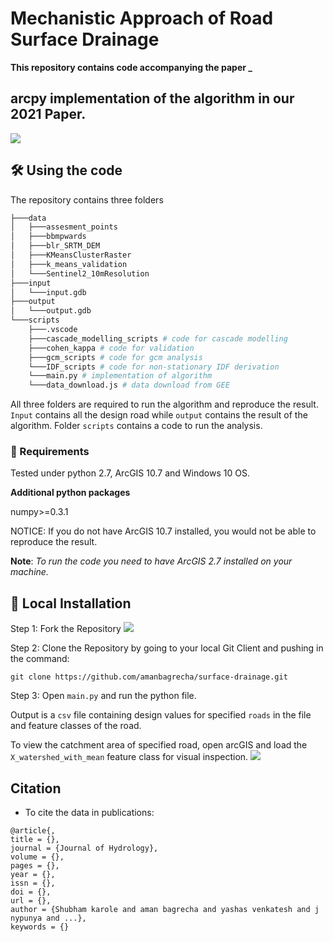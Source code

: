# Mechanistic Approach of Road Surface Drainage

**This repository contains code accompanying the paper _**

## arcpy implementation of the algorithm in our 2021 Paper.
![](https://lucid.app/publicSegments/view/b117258b-7175-47fb-9b38-477c2c8ed660/image.png)
## 🛠️ Using the code

The repository contains three folders
```sh
├───data
│   ├───assesment_points
│   ├───bbmpwards
│   ├───blr_SRTM_DEM
│   ├───KMeansClusterRaster
│   ├───k_means_validation
│   └───Sentinel2_10mResolution
├───input
│   └───input.gdb
├───output
│   └───output.gdb 
└───scripts
    ├───.vscode
    ├───cascade_modelling_scripts # code for cascade modelling
    ├───cohen_kappa # code for validation
    ├───gcm_scripts # code for gcm analysis
    └───IDF_scripts # code for non-stationary IDF derivation
    └───main.py # implementation of algorithm
    └───data_download.js # data download from GEE
```
All three folders are required to run the algorithm and reproduce the result. `Input` contains all the design road while `output` contains the result of the algorithm. Folder `scripts` contains a code to run the analysis. 

### 🏁 Requirements
Tested under python 2.7, ArcGIS 10.7 and Windows 10 OS.

**Additional python packages**

numpy>=0.3.1

NOTICE: If you do not have ArcGIS 10.7 installed, you would not be able to reproduce the result.

**Note**: *To run the code you need to have ArcGIS 2.7 installed on your machine.*

## 🔀 Local Installation
Step 1: Fork the Repository
![](https://docs.github.com/assets/images/help/repository/fork_button.jpg)

Step 2: Clone the Repository by going to your local Git Client and pushing in the command:
```
git clone https://github.com/amanbagrecha/surface-drainage.git
```
Step 3: Open `main.py` and run the python file.

Output is a `csv` file containing design values for specified `roads` in the file and feature classes of the road.


To view the catchment area of specified road, open arcGIS and load the `X_watershed_with_mean` feature class for visual inspection.
![](https://i.imgur.com/Pssu53B.png)

## Citation
- To cite the data in publications:
```
@article{,
title = {},
journal = {Journal of Hydrology},
volume = {},
pages = {},
year = {},
issn = {},
doi = {},
url = {},
author = {Shubham karole and aman bagrecha and yashas venkatesh and j nypunya and ...},
keywords = {}
```